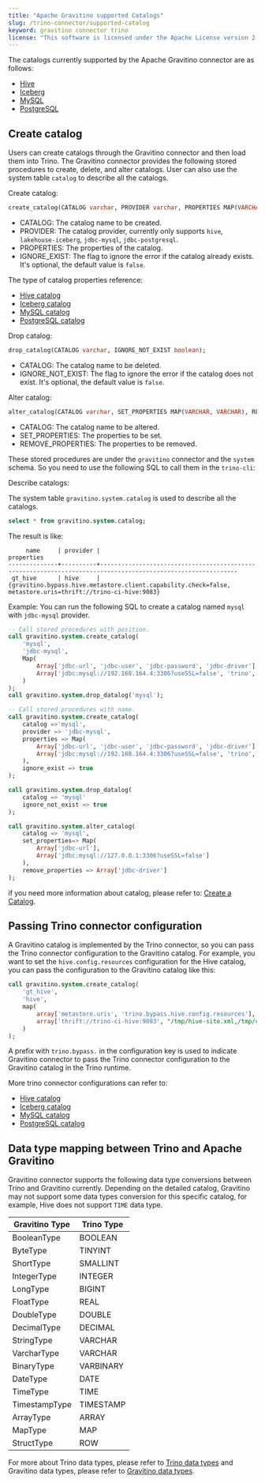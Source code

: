 ```yaml
---
title: "Apache Gravitino supported Catalogs"
slug: /trino-connector/supported-catalog
keyword: gravitino connector trino
license: "This software is licensed under the Apache License version 2."
---
```


The catalogs currently supported by the Apache Gravitino connector are as follows:

- [Hive](catalog-hive.md)
- [Iceberg](catalog-iceberg.md)
- [MySQL](catalog-mysql.md)
- [PostgreSQL](catalog-postgresql.md)

## Create catalog

Users can create catalogs through the Gravitino connector and then load them into Trino. 
The Gravitino connector provides the following stored procedures to create, delete, and alter catalogs.
User can also use the system table `catalog` to describe all the catalogs.

Create catalog:

```sql
create_catalog(CATALOG varchar, PROVIDER varchar, PROPERTIES MAP(VARCHAR, VARCHAR), IGNORE_EXIST boolean);
```

- CATALOG: The catalog name to be created.
- PROVIDER: The catalog provider, currently only supports `hive`, `lakehouse-iceberg`, `jdbc-mysql`, `jdbc-postgresql`.
- PROPERTIES: The properties of the catalog.
- IGNORE_EXIST: The flag to ignore the error if the catalog already exists. It's optional, the default value is `false`.

The type of catalog properties reference:
- [Hive catalog](../apache-hive-catalog.md#catalog-properties)
- [Iceberg catalog](../lakehouse-iceberg-catalog.md#catalog-properties)
- [MySQL catalog](../jdbc-mysql-catalog.md#catalog-properties)
- [PostgreSQL catalog](../jdbc-postgresql-catalog.md#catalog-properties)


Drop catalog:

```sql
drop_catalog(CATALOG varchar, IGNORE_NOT_EXIST boolean);
```

- CATALOG: The catalog name to be deleted.
- IGNORE_NOT_EXIST: The flag to ignore the error if the catalog does not exist. It's optional, the default value is `false`.


Alter catalog:

```sql
alter_catalog(CATALOG varchar, SET_PROPERTIES MAP(VARCHAR, VARCHAR), REMOVE_PROPERTIES ARRY[VARCHAR]);
```

- CATALOG: The catalog name to be altered.
- SET_PROPERTIES: The properties to be set.
- REMOVE_PROPERTIES: The properties to be removed.

These stored procedures are under the `gravitino` connector and the `system` schema.
So you need to use the following SQL to call them in the `trino-cli`:


Describe catalogs:

The system table `gravitino.system.catalog` is used to describe all the catalogs.

```sql
select * from gravitino.system.catalog;
```

The result is like:

```test
     name     | provider |                                                 properties
--------------+----------+-------------------------------------------------------------------------------------------------------------
 gt_hive      | hive     | {gravitino.bypass.hive.metastore.client.capability.check=false, metastore.uris=thrift://trino-ci-hive:9083}
```

Example:
You can run the following SQL to create a catalog named `mysql` with `jdbc-mysql` provider.

```sql
-- Call stored procedures with position.
call gravitino.system.create_catalog(
    'mysql',
    'jdbc-mysql',
    Map(
        Array['jdbc-url', 'jdbc-user', 'jdbc-password', 'jdbc-driver'],
        Array['jdbc:mysql://192.168.164.4:3306?useSSL=false', 'trino', 'ds123', 'com.mysql.cj.jdbc.Driver']
    )
);
call gravitino.system.drop_datalog('mysql');

-- Call stored procedures with name.
call gravitino.system.create_catalog(
    catalog =>'mysql',
    provider => 'jdbc-mysql',
    properties => Map(
        Array['jdbc-url', 'jdbc-user', 'jdbc-password', 'jdbc-driver'],
        Array['jdbc:mysql://192.168.164.4:3306?useSSL=false', 'trino', 'ds123', 'com.mysql.cj.jdbc.Driver']
    ),
    ignore_exist => true
);

call gravitino.system.drop_datalog(
    catalog => 'mysql'
    ignore_not_exist => true
);

call gravitino.system.alter_catalog(
    catalog => 'mysql',
    set_properties=> Map(
        Array['jdbc-url'],
        Array['jdbc:mysql://127.0.0.1:3306?useSSL=false']
    ),
    remove_properties => Array['jdbc-driver']
);
```

if you need more information about catalog, please refer to:
[Create a Catalog](../manage-relational-metadata-using-gravitino.md#create-a-catalog).

## Passing Trino connector configuration
A Gravitino catalog is implemented by the Trino connector, so you can pass the Trino connector configuration to the Gravitino catalog.
For example, you want to set the `hive.config.resources` configuration for the Hive catalog, you can pass the configuration to the
Gravitino catalog like this:

```sql
call gravitino.system.create_catalog(
    'gt_hive',
    'hive',
    map(
        array['metastore.uris', 'trino.bypass.hive.config.resources'],
        array['thrift://trino-ci-hive:9083', "/tmp/hive-site.xml,/tmp/core-site.xml"]
    )
);
```

A prefix with `trino.bypass.` in the configuration key is used to indicate Gravitino connector to pass the Trino connector configuration to the Gravitino catalog in the Trino runtime.

More trino connector configurations can refer to:
- [Hive catalog](https://trino.io/docs/current/connector/hive.html#hive-general-configuration-properties)
- [Iceberg catalog](https://trino.io/docs/current/connector/iceberg.html#general-configuration)
- [MySQL catalog](https://trino.io/docs/current/connector/mysql.html#general-configuration-properties)
- [PostgreSQL catalog](https://trino.io/docs/current/connector/postgresql.html#general-configuration-properties)

## Data type mapping between Trino and Apache Gravitino

Gravitino connector supports the following data type conversions between Trino and Gravitino currently. Depending on the detailed catalog, Gravitino may not support some data types conversion for this specific catalog, for example,
Hive does not support `TIME` data type.

| Gravitino Type | Trino Type |
|----------------|------------|
| BooleanType    | BOOLEAN    |
| ByteType       | TINYINT    |
| ShortType      | SMALLINT   |
| IntegerType    | INTEGER    |
| LongType       | BIGINT     |
| FloatType      | REAL       |
| DoubleType     | DOUBLE     |
| DecimalType    | DECIMAL    |
| StringType     | VARCHAR    |
| VarcharType    | VARCHAR    |
| BinaryType     | VARBINARY  |
| DateType       | DATE       |
| TimeType       | TIME       |
| TimestampType  | TIMESTAMP  |
| ArrayType      | ARRAY      |
| MapType        | MAP        |
| StructType     | ROW        |

For more about Trino data types, please refer to [Trino data types](https://trino.io/docs/current/language/types.html) and Gravitino data types, please refer to [Gravitino data types](../manage-relational-metadata-using-gravitino.md#gravitino-table-column-type).

